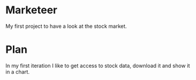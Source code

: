 # Marketeer
My first project to have a look at the stock market.

# Plan
In my first iteration I like to get access to stock data, download it and show it in a chart. 